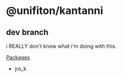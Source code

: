 # @unifiton/kantanni
## dev branch


i REALLY don't know what i'm doing with this.

[Packages](https://github.com/unifiton/kantanni/packages)

- jro_k
